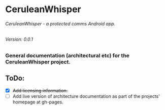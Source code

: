 <!--
   Copyright 2017 Maxim Zhukov

   Licensed under the Apache License, Version 2.0 (the "License");
   you may not use this file except in compliance with the License.
   You may obtain a copy of the License at

       http://www.apache.org/licenses/LICENSE-2.0

   Unless required by applicable law or agreed to in writing, software
   distributed under the License is distributed on an "AS IS" BASIS,
   WITHOUT WARRANTIES OR CONDITIONS OF ANY KIND, either express or implied.
   See the License for the specific language governing permissions and
   limitations under the License.
-->
# CeruleanWhisper
###### CeruleanWhisper - a protected comms Android app.
###### Version: 0.0.1
### General documentation (architectural etc) for the CeruleanWhisper project.

## ToDo:
- [x] ~~Add licensing information.~~
- [ ] Add live version of architecture documentation as part of the projects' homepage at gh-pages.
